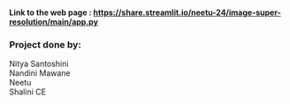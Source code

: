 #### Link to the web page : https://share.streamlit.io/neetu-24/image-super-resolution/main/app.py
### Project done by:
Nitya Santoshini
<br>Nandini Mawane
<br>Neetu
<br>Shalini CE
